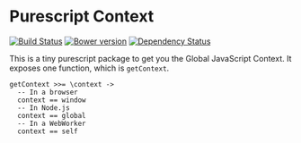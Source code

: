 # Purescript Context

[![Build Status](https://travis-ci.org/Fresheyeball/purescript-context.svg)](https://travis-ci.org/Fresheyeball/purescript-context)
[![Bower version](https://badge.fury.io/bo/purescript-context.svg)](http://badge.fury.io/bo/purescript-context)
[![Dependency Status](https://www.versioneye.com/user/projects/5490a602dd709d3ee2000143/badge.svg?style=flat)](https://www.versioneye.com/user/projects/5490a602dd709d3ee2000143)

This is a tiny purescript package to get you the Global JavaScript Context.
It exposes one function, which is `getContext`.

```
getContext >>= \context ->
  -- In a browser
  context == window
  -- In Node.js
  context == global
  -- In a WebWorker
  context == self
```
